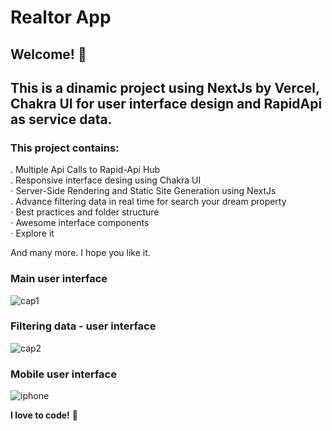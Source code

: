 # Realtor App

## Welcome! 👋

## This is a dinamic project using NextJs by Vercel, Chakra UI for user interface design and RapidApi as service data.

### This project contains: 

. Multiple Api Calls to Rapid-Api Hub \
. Responsive interface desing using Chakra UI \
⋅ Server-Side Rendering and Static Site Generation using NextJs \
. Advance filtering data in real time for search your dream property \
⋅ Best practices and folder structure \
⋅ Awesome interface components \
⋅ Explore it

And many more.
I hope you like it.


### Main user interface
![cap1](https://user-images.githubusercontent.com/45151760/177869907-82d6a6e7-2de8-4e04-8b22-a5564fe6d26a.png)


### Filtering data - user interface
![cap2](https://user-images.githubusercontent.com/45151760/177870043-fef4f31c-0974-4986-bf04-e279296d18f3.png)

### Mobile user interface
![iphone](https://user-images.githubusercontent.com/45151760/177870130-b150cd41-58c0-4416-b0ca-08159cc1674c.jpg)

**I love to code!** 🚀
